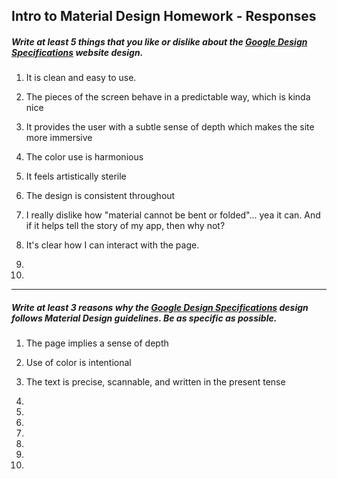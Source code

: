 ## Intro to Material Design Homework - Responses


##### Write at least 5 things that you like or dislike about the [Google Design Specifications](https://www.google.com/design/spec/material-design/introduction.html) website design.

1. It is clean and easy to use.

2. The pieces of the screen behave in a predictable way, which is kinda nice

3. It provides the user with a subtle sense of depth which makes the site more immersive

4. The color use is harmonious

5. It feels artistically sterile

6. The design is consistent throughout

7. I really dislike how "material cannot be bent or folded"... yea it can. And if it helps tell the story of my app, then why not?

8. It's clear how I can interact with the page.

9.

10.

---

##### Write at least 3 reasons why the [Google Design Specifications](https://www.google.com/design/spec/material-design/introduction.html) design follows Material Design guidelines. Be as specific as possible.

1. The page implies a sense of depth

2. Use of color is intentional

3. The text is precise, scannable, and written in the present tense

4. 

5.

6.

7.

8.

9.

10. 

